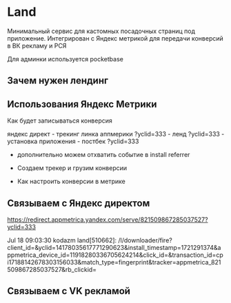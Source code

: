 # Land

Минимальный сервис для кастомных посадочных страниц под приложение. 
Интегрирован с Яндекс метрикой для передачи конверсий в ВК рекламу и РСЯ

Для админки используется pocketbase

## Зачем нужен лендинг

## Использования Яндекс Метрики

Как будет записываться конверсия 

яндекс директ - трекинг линка аппмерики ?yclid=333  - ленд ?yclid=333 - установка приложения - постбек ?yclid=333
+ дополнительно можем отхватить событие в install referrer

- Создаем трекер и грузим конверсии

- Как настроить конверсии в метрике

## Связываем с Яндекс директом



https://redirect.appmetrica.yandex.com/serve/821509867285037527?yclid=333

Jul 18 09:03:30 kodazm land[510662]: /l/downloader/fire?client_id=&yclid=14178035617771290623&install_timestamp=1721291374&appmetrica_device_id=11918280336705624214&click_id=&transaction_id=cpi17188142678303156033&match_type=fingerprint&tracker=appmetrica_821509867285037527&rb_clickid=

## Связываем с VK рекламой